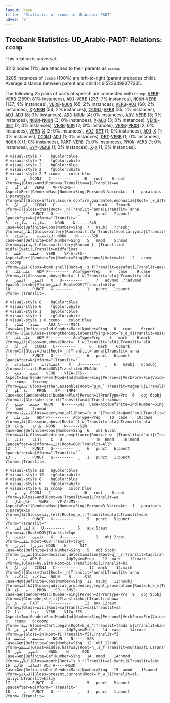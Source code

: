 ```yaml
---
layout: base
title:  'Statistics of ccomp in UD_Arabic-PADT'
udver: '2'
---
```


## Treebank Statistics: UD_Arabic-PADT: Relations: `ccomp`

This relation is universal.

3212 nodes (1%) are attached to their parents as `ccomp`.

3205 instances of `ccomp` (100%) are left-to-right (parent precedes child).
Average distance between parent and child is 9.5233499377335.

The following 25 pairs of parts of speech are connected with `ccomp`: <tt><a href="ar_padt-pos-VERB.html">VERB</a></tt>-<tt><a href="ar_padt-pos-VERB.html">VERB</a></tt> (2590; 81% instances), <tt><a href="ar_padt-pos-ADJ.html">ADJ</a></tt>-<tt><a href="ar_padt-pos-VERB.html">VERB</a></tt> (233; 7% instances), <tt><a href="ar_padt-pos-NOUN.html">NOUN</a></tt>-<tt><a href="ar_padt-pos-VERB.html">VERB</a></tt> (137; 4% instances), <tt><a href="ar_padt-pos-VERB.html">VERB</a></tt>-<tt><a href="ar_padt-pos-NOUN.html">NOUN</a></tt> (65; 2% instances), <tt><a href="ar_padt-pos-VERB.html">VERB</a></tt>-<tt><a href="ar_padt-pos-ADJ.html">ADJ</a></tt> (60; 2% instances), <tt><a href="ar_padt-pos-X.html">X</a></tt>-<tt><a href="ar_padt-pos-VERB.html">VERB</a></tt> (54; 2% instances), <tt><a href="ar_padt-pos-CCONJ.html">CCONJ</a></tt>-<tt><a href="ar_padt-pos-VERB.html">VERB</a></tt> (35; 1% instances), <tt><a href="ar_padt-pos-ADJ.html">ADJ</a></tt>-<tt><a href="ar_padt-pos-ADJ.html">ADJ</a></tt> (8; 0% instances), <tt><a href="ar_padt-pos-ADJ.html">ADJ</a></tt>-<tt><a href="ar_padt-pos-NOUN.html">NOUN</a></tt> (4; 0% instances), <tt><a href="ar_padt-pos-ADV.html">ADV</a></tt>-<tt><a href="ar_padt-pos-VERB.html">VERB</a></tt> (3; 0% instances), <tt><a href="ar_padt-pos-NOUN.html">NOUN</a></tt>-<tt><a href="ar_padt-pos-NOUN.html">NOUN</a></tt> (3; 0% instances), <tt><a href="ar_padt-pos-X.html">X</a></tt>-<tt><a href="ar_padt-pos-ADJ.html">ADJ</a></tt> (3; 0% instances), <tt><a href="ar_padt-pos-VERB.html">VERB</a></tt>-<tt><a href="ar_padt-pos-DET.html">DET</a></tt> (2; 0% instances), <tt><a href="ar_padt-pos-VERB.html">VERB</a></tt>-<tt><a href="ar_padt-pos-NUM.html">NUM</a></tt> (2; 0% instances), <tt><a href="ar_padt-pos-VERB.html">VERB</a></tt>-<tt><a href="ar_padt-pos-PRON.html">PRON</a></tt> (2; 0% instances), <tt><a href="ar_padt-pos-VERB.html">VERB</a></tt>-<tt><a href="ar_padt-pos-X.html">X</a></tt> (2; 0% instances), <tt><a href="ar_padt-pos-ADJ.html">ADJ</a></tt>-<tt><a href="ar_padt-pos-DET.html">DET</a></tt> (1; 0% instances), <tt><a href="ar_padt-pos-ADJ.html">ADJ</a></tt>-<tt><a href="ar_padt-pos-X.html">X</a></tt> (1; 0% instances), <tt><a href="ar_padt-pos-CCONJ.html">CCONJ</a></tt>-<tt><a href="ar_padt-pos-ADJ.html">ADJ</a></tt> (1; 0% instances), <tt><a href="ar_padt-pos-DET.html">DET</a></tt>-<tt><a href="ar_padt-pos-VERB.html">VERB</a></tt> (1; 0% instances), <tt><a href="ar_padt-pos-NOUN.html">NOUN</a></tt>-<tt><a href="ar_padt-pos-X.html">X</a></tt> (1; 0% instances), <tt><a href="ar_padt-pos-PART.html">PART</a></tt>-<tt><a href="ar_padt-pos-VERB.html">VERB</a></tt> (1; 0% instances), <tt><a href="ar_padt-pos-PRON.html">PRON</a></tt>-<tt><a href="ar_padt-pos-VERB.html">VERB</a></tt> (1; 0% instances), <tt><a href="ar_padt-pos-SYM.html">SYM</a></tt>-<tt><a href="ar_padt-pos-VERB.html">VERB</a></tt> (1; 0% instances), <tt><a href="ar_padt-pos-X.html">X</a></tt>-<tt><a href="ar_padt-pos-X.html">X</a></tt> (1; 0% instances).


~~~ conllu
# visual-style 7	bgColor:blue
# visual-style 7	fgColor:white
# visual-style 2	bgColor:blue
# visual-style 2	fgColor:white
# visual-style 2 7 ccomp	color:blue
1	و	وَ	CCONJ	C---------	_	0	root	0:root	Vform=وَ|Gloss=and|Root=wa|Translit=wa|LTranslit=wa
2	أكد	أَكَّد	VERB	VP-A-3MS--	Aspect=Perf|Gender=Masc|Number=Sing|Person=3|Voice=Act	1	parataxis	1:parataxis	Vform=أَكَّدَ|Gloss=affirm,assure,confirm,guarantee,emphasize|Root='_k_d|Translit=ʾakkada|LTranslit=ʾakkad
3	ان	أَنَّ	CCONJ	C---------	_	7	mark	7:mark	Vform=أَنَّ|Gloss=that|Root='_n|Translit=ʾanna|LTranslit=ʾanna
4	"	"	PUNCT	G---------	_	7	punct	7:punct	SpaceAfter=No|Vform="|Translit="
5	بطارية	بَطَّارِيَّة	NOUN	N------S4R	Case=Acc|Definite=Cons|Number=Sing	7	nsubj	7:nsubj	Vform=بَطَّارِيَّةَ|Gloss=battery|Root=ba.t.tAr|Translit=baṭṭārīyata|LTranslit=baṭṭārīyat
6	المدفعية	مِدفَعِيَّة	NOUN	N------S2D	Case=Gen|Definite=Def|Number=Sing	5	nmod	5:nmod	Vform=اَلمِدفَعِيَّةِ|Gloss=artillery|Root=d_f_`|Translit=al-midfaʿīyati|LTranslit=midfaʿīyat
7	قصفت	قَصَف	VERB	VP-A-3FS--	Aspect=Perf|Gender=Fem|Number=Sing|Person=3|Voice=Act	2	ccomp	2:ccomp	Vform=قَصَفَت|Gloss=bomb,shell|Root=q_.s_f|Translit=qaṣafat|LTranslit=qaṣaf
8	على	عَلَى	ADP	P---------	AdpType=Prep	9	case	9:case	Vform=عَلَى|Gloss=on,above|Root=`_l_w|Translit=ʿalā|LTranslit=ʿalā
9	الفور	الفور	X	U---------	_	7	advmod	7:advmod	SpaceAfter=No|Vform=الفور|Root=OOV|Translit=Alfwr
10	.	.	PUNCT	G---------	_	1	punct	1:punct	Vform=.|Translit=.

~~~


~~~ conllu
# visual-style 6	bgColor:blue
# visual-style 6	fgColor:white
# visual-style 1	bgColor:blue
# visual-style 1	fgColor:white
# visual-style 1 6 ccomp	color:blue
1	مشدداً	مُشَدِّد	ADJ	A-----MS4I	Case=Acc|Definite=Ind|Gender=Masc|Number=Sing	0	root	0:root	Vform=مُشَدِّدًا|Gloss=strengthening,intensifying|Root=^s_d_d|Translit=mušaddidan|LTranslit=mušaddid
2	على	عَلَى	ADP	P---------	AdpType=Prep	6	mark	6:mark	Vform=عَلَى|Gloss=on,above|Root=`_l_w|Translit=ʿalā|LTranslit=ʿalā
3	أن	أَنَّ	CCONJ	C---------	_	6	mark	6:mark	Vform=أَنَّ|Gloss=that|Root='_n|Translit=ʾanna|LTranslit=ʾanna
4	"	"	PUNCT	G---------	_	6	punct	6:punct	SpaceAfter=No|Vform="|Translit="
5	العبادات	العبادات	X	U---------	_	6	nsubj	6:nsubj	Vform=العبادات|Root=OOV|Translit=AlEbAdAt
6	تجمع	جَمَع	VERB	VIIA-3FS--	Aspect=Imp|Gender=Fem|Mood=Ind|Number=Sing|Person=3|VerbForm=Fin|Voice=Act	1	ccomp	1:ccomp	Vform=تَجمَعُ|Gloss=gather,assemble|Root=^g_m_`|Translit=taǧmaʿu|LTranslit=ǧamaʿ
7	نا	هُوَ	PRON	SP---1MP4-	Case=Acc|Gender=Masc|Number=Plur|Person=1|PronType=Prs	6	obj	6:obj	Vform=نَا|Gloss=he,she,it|Translit=nā|LTranslit=huwa
8	جميعاً	جَمِيع	NOUN	N------S4I	Case=Acc|Definite=Ind|Number=Sing	7	nmod	7:nmod	Vform=جَمِيعًا|Gloss=everyone,all|Root=^g_m_`|Translit=ǧamīʿan|LTranslit=ǧamīʿ
9	على	عَلَى	ADP	P---------	AdpType=Prep	10	case	10:case	Vform=عَلَى|Gloss=on,above|Root=`_l_w|Translit=ʿalā|LTranslit=ʿalā
10	طاعة	طَاعَة	NOUN	N------S2R	Case=Gen|Definite=Cons|Number=Sing	6	obl	6:obl	Vform=طَاعَةِ|Gloss=obedience,compliance|Root=.t_w_`|Translit=ṭāʿati|LTranslit=ṭāʿat
11	الله	الله	X	U---------	_	10	nmod	10:nmod	SpaceAfter=No|Vform=الله|Root=OOV|Translit=Allh
12	"	"	PUNCT	G---------	_	6	punct	6:punct	SpaceAfter=No|Vform="|Translit="
13	.	.	PUNCT	G---------	_	1	punct	1:punct	Vform=.|Translit=.

~~~


~~~ conllu
# visual-style 12	bgColor:blue
# visual-style 12	fgColor:white
# visual-style 6	bgColor:blue
# visual-style 6	fgColor:white
# visual-style 6 12 ccomp	color:blue
1	و	وَ	CCONJ	C---------	_	0	root	0:root	Vform=وَ|Gloss=and|Root=wa|Translit=wa|LTranslit=wa
2	قال	قَال	VERB	VP-A-3MS--	Aspect=Perf|Gender=Masc|Number=Sing|Person=3|Voice=Act	1	parataxis	1:parataxis	Vform=قَالَ|Gloss=say,tell|Root=q_w_l|Translit=qāla|LTranslit=qāl
3	"	"	PUNCT	G---------	_	5	punct	5:punct	Vform="|Translit="
4	لقد	لقد	X	U---------	_	5	aux	5:aux	Vform=لقد|Root=OOV|Translit=lqd
5	تلقيت	تلقيت	X	U---------	_	2	obj	2:obj	Vform=تلقيت|Root=OOV|Translit=tlqyt
6	تقريرا	تَقرِير	NOUN	N------S4I	Case=Acc|Definite=Ind|Number=Sing	5	obj	5:obj	Vform=تَقرِيرًا|Gloss=decision,determination|Root=q_r_r|Translit=taqrīran|LTranslit=taqrīr
7	ب	بِ	ADP	P---------	AdpType=Prep	12	mark	12:mark	Vform=بِ|Gloss=by,with|Root=bi|Translit=bi|LTranslit=bi
8	أن	أَنَّ	CCONJ	C---------	_	12	mark	12:mark	Vform=أَنَّ|Gloss=that|Root='_n|Translit=ʾanna|LTranslit=ʾanna
9	محاكمة	مُحَاكَمَة	NOUN	N------S1R	Case=Nom|Definite=Cons|Number=Sing	12	nsubj	12:nsubj	Vform=مُحَاكَمَةُ|Gloss=judicial_proceeding,legal_prosecution|Root=.h_k_m|Translit=muḥākamatu|LTranslit=muḥākamat
10	ه	هُوَ	PRON	SP---3MS2-	Case=Gen|Gender=Masc|Number=Sing|Person=3|PronType=Prs	9	obj	9:obj	Vform=هُ|Gloss=he,she,it|Translit=hu|LTranslit=huwa
11	س	سَ	PART	F---------	_	12	aux	12:aux	Vform=سَ|Gloss=will|Root=sa|Translit=sa|LTranslit=sa
12	تبدأ	بَدَأ	VERB	VIIA-3FS--	Aspect=Imp|Gender=Fem|Mood=Ind|Number=Sing|Person=3|VerbForm=Fin|Voice=Act	6	ccomp	6:ccomp	Vform=تَبدَأُ|Gloss=start,begin|Root=b_d_'|Translit=tabdaʾu|LTranslit=badaʾ
13	فى	فِي	ADP	P---------	AdpType=Prep	14	case	14:case	Vform=فِي|Gloss=in|Root=fI|Translit=fī|LTranslit=fī
14	منتصف	مُنتَصَف	NOUN	N------S2R	Case=Gen|Definite=Cons|Number=Sing	12	obl	12:obl	Vform=مُنتَصَفِ|Gloss=middle,halfway|Root=n_.s_f|Translit=muntaṣafi|LTranslit=muntaṣaf
15	الشهر	شَهر	NOUN	N------S2D	Case=Gen|Definite=Def|Number=Sing	14	nmod	14:nmod	Vform=اَلشَّهرِ|Gloss=month|Root=^s_h_r|Translit=aš-šahri|LTranslit=šahr
16	الحالى	حَالِيّ	ADJ	A-----MS2D	Case=Gen|Definite=Def|Gender=Masc|Number=Sing	15	amod	15:amod	Vform=اَلحَالِيِّ|Gloss=present,current|Root=.h_w_l|Translit=al-ḥālīyi|LTranslit=ḥālīy
17	"	"	PUNCT	G---------	_	5	punct	5:punct	SpaceAfter=No|Vform="|Translit="
18	.	.	PUNCT	G---------	_	1	punct	1:punct	Vform=.|Translit=.

~~~


